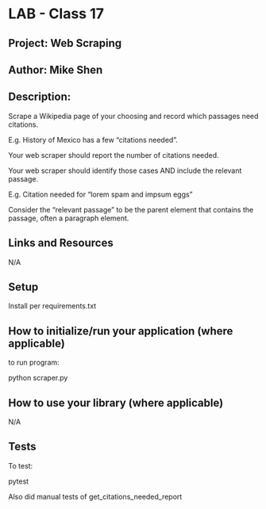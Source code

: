 # LAB - Class 17

## Project: Web Scraping

## Author: Mike Shen

## Description:
Scrape a Wikipedia page of your choosing and record which passages need citations.

E.g. History of Mexico has a few “citations needed”.

Your web scraper should report the number of citations needed.

Your web scraper should identify those cases AND include the relevant passage.

E.g. Citation needed for “lorem spam and impsum eggs”

Consider the “relevant passage” to be the parent element that contains the passage, often a paragraph element.

## Links and Resources
N/A

## Setup

Install per requirements.txt

## How to initialize/run your application (where applicable)

to run program:

python scraper.py

## How to use your library (where applicable)
N/A

## Tests

To test:

pytest

Also did manual tests of get_citations_needed_report